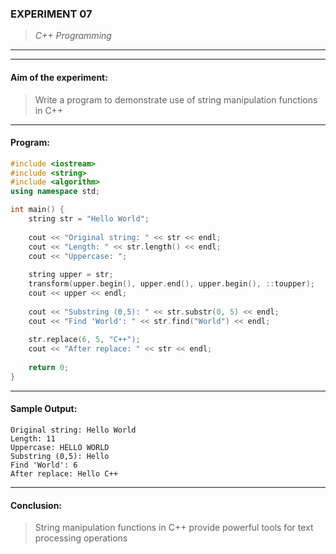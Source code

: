 ### **EXPERIMENT 07**
> *C++ Programming*

---
---

#### **Aim of the experiment:**
> Write a program to demonstrate use of string manipulation functions in C++

---

#### Program:
```cpp
#include <iostream>
#include <string>
#include <algorithm>
using namespace std;

int main() {
    string str = "Hello World";
    
    cout << "Original string: " << str << endl;
    cout << "Length: " << str.length() << endl;
    cout << "Uppercase: ";
    
    string upper = str;
    transform(upper.begin(), upper.end(), upper.begin(), ::toupper);
    cout << upper << endl;
    
    cout << "Substring (0,5): " << str.substr(0, 5) << endl;
    cout << "Find 'World': " << str.find("World") << endl;
    
    str.replace(6, 5, "C++");
    cout << "After replace: " << str << endl;
    
    return 0;
}
```

---

#### **Sample Output:**
```
Original string: Hello World
Length: 11
Uppercase: HELLO WORLD
Substring (0,5): Hello
Find 'World': 6
After replace: Hello C++
```

---

#### **Conclusion:**
> String manipulation functions in C++ provide powerful tools for text processing operations